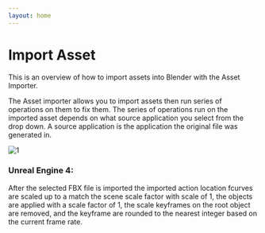 ```yaml
---
layout: home
---
```


# Import Asset

This is an overview of how to import assets into Blender with the Asset Importer.

The Asset importer allows you to import assets then run series of operations on them to fix them.  The series of operations run on the imported asset depends on what source application you select from the drop down. A source application is the application the original file was generated in.

![1](https://blender-tools-documentation.s3.amazonaws.com/send-to-unreal/images/import_asset/1.png?)

### Unreal Engine 4:

After the selected FBX file is imported the imported action location fcurves are scaled up to a match the scene scale factor with scale of 1, the objects are applied with a scale factor of 1, the scale keyframes on the root object are removed, and the keyframe are rounded to the nearest integer based on the current frame rate.
